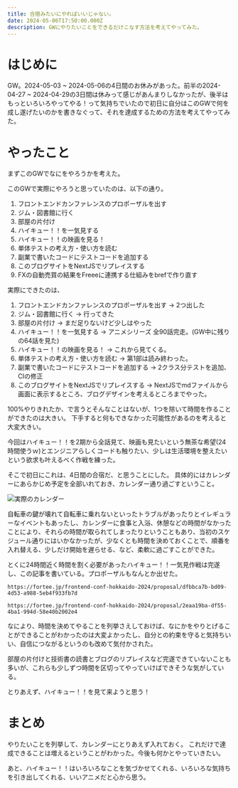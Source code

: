 ```yaml
---
title: 合宿みたいにやればいいじゃない。
date: 2024-05-06T17:50:00.000Z
description: GWにやりたいことをできるだけこなす方法を考えてやってみた。
---
```

# はじめに
GW。2024-05-03 ~ 2024-05-06の4日間のお休みがあった。前半の2024-04-27 ~ 2024-04-29の3日間は休みって感じがあんまりしなかったが、後半はもっといろいろやってやる！って気持ちでいたので初日に自分はこのGWで何を成し遂げたいのかを書きなぐって、それを達成するための方法を考えてやってみた。

# やったこと
まずこのGWでなにをやろうかを考えた。

このGWで実際にやろうと思っていたのは、以下の通り。
1. フロントエンドカンファレンスのプロポーザルを出す
2. ジム・図書館に行く
3. 部屋の片付け
4. ハイキュー！！を一気見する
5. ハイキュー！！の映画を見る！
6. 単体テストの考え方・使い方を読む
7. 副業で書いたコードにテストコードを追加する
8. このブログサイトをNextJSでリプレイスする
9. FXの自動売買の結果をFreeeに連携する仕組みをbrefで作り直す

実際にできたのは、

1. フロントエンドカンファレンスのプロポーザルを出す → 2つ出した
2. ジム・図書館に行く → 行ってきた
3. 部屋の片付け → まだ足りないけど少しはやった
4. ハイキュー！！を一気見する → アニメシリーズ 全90話完走。(GW中に残りの64話を見た) 
5. ハイキュー！！の映画を見る！ → これから見てくる。
6. 単体テストの考え方・使い方を読む → 第1部は読み終わった。
7. 副業で書いたコードにテストコードを追加する → 2クラス分テストを追加、CIの修正
8. このブログサイトをNextJSでリプレイスする → NextJSでmdファイルから画面に表示するところ、ブログデザインを考えるところまでやった。

100%やりきれたか、で言うとそんなことはないが、1つを除いて時間を作ることができたのは大きい。
下手すると何もできなかった可能性があるのを考えると大変大きい。

今回はハイキュー！！を2期から全話見て、映画も見たいという無茶な希望(24時間使うｗ)とエンジニアらしくコードも触りたい、少しは生活環境を整えたいという欲求も叶えるべく作戦を練った。

そこで初日にこれは、4日間の合宿だ、と思うことにした。
具体的にはカレンダーにあらかじめ予定を全部いれておき、カレンダー通り過ごすということ。

![実際のカレンダー](/images/uploaded/schedules.png)

自転車の鍵が壊れて自転車に乗れないといったトラブルがあったりとイレギュラーなイベントもあったし、カレンダーに食事と入浴、休憩などの時間がなかったことにより、それらの時間が取られてしまったりということもあり、当初のスケジュール通りにはいかなかったが、少なくとも時間を決めておくことで、順番を入れ替える、少しだけ開始を遅らせる、など、柔軟に過ごすことができた。

とくに24時間近く時間を割く必要があったハイキュー！！一気見作戦は完遂し、この記事を書いている。プロポーザルもなんとか出せた。

```link
https://fortee.jp/frontend-conf-hokkaido-2024/proposal/dfbbca7b-bd09-4d53-a988-5eb4f933fb7d
```

```link
https://fortee.jp/frontend-conf-hokkaido-2024/proposal/2eaa19ba-df55-4ba1-994d-58e40b2002e4
```

なにより、時間を決めてやることを列挙さえしておけば、なにかをやりとげることができることがわかったのは大変よかったし、自分との約束を守ると気持ちいい、自信につながるというのも改めて気付かされた。

部屋の片付けと技術書の読書とブログのリプレイスなど完遂できていないことも多いが、これらも少しずつ時間を区切ってやっていけばできそうな気がしている。

とりあえず、ハイキュー！！を見て来ようと思う！

# まとめ
やりたいことを列挙して、カレンダーにとりあえず入れておく。
これだけで達成できることは増えるということがわかった。今後も何かとやっていきたい。

あと、ハイキュー！！はいろいろなことを気づかせてくれる、いろいろな気持ちを引き出してくれる、いいアニメだと心から思う。
